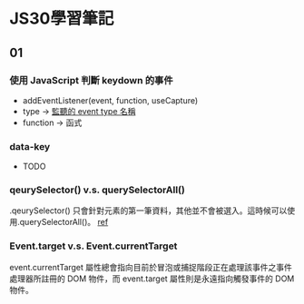 # JS30學習筆記

##  01

### 使用 JavaScript 判斷 keydown 的事件
*	addEventListener(event, function, useCapture)
*	type -> [監聽的 event type 名稱](https://developer.mozilla.org/zh-TW/docs/Web/Events)
*	function -> 函式

### data-key
* TODO

### qeurySelector() v.s. querySelectorAll()
.qeurySelector() 只會針對元素的第一筆資料，其他並不會被選入。這時候可以使用.querySelectorAll()。 [ref](https://ithelp.ithome.com.tw/articles/10211614)

### Event.target v.s. Event.currentTarget
event.currentTarget 屬性總會指向目前於冒泡或捕捉階段正在處理該事件之事件處理器所註冊的 DOM 物件，而 event.target 屬性則是永遠指向觸發事件的 DOM 物件。

